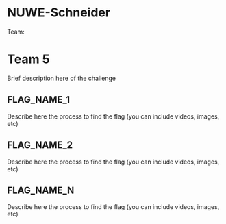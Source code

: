 # NUWE-Schneider

Team: 

# Team 5

Brief description here of the challenge

## FLAG_NAME_1

Describe here the process to find the flag (you can include videos, images, etc)

## FLAG_NAME_2

Describe here the process to find the flag (you can include videos, images, etc)

## FLAG_NAME_N

Describe here the process to find the flag (you can include videos, images, etc)
